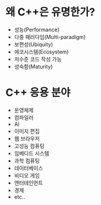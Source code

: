 # 왜 C++은 유명한가?
- 성능(Performance)
- 다중 패러다임(Multi-paradigm)
- 보편성(Ubiquity)
- 에코시스템(Ecosystem)
- 저수준 코드 작성 가능
- 성숙함(Maturity)

# C++ 응용 분야
- 운영체제
- 컴파일러
- AI
- 이미지 편집
- 웹 브라우저
- 고성능 컴퓨팅
- 임베디드 시스템
- 과학 컴퓨팅
- 데이터베이스
- 비디오 게임
- 엔터테인먼트
- 경제
- etc..
